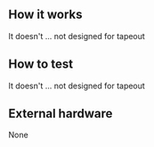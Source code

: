 ## How it works

It doesn't ... not designed for tapeout

## How to test

It doesn't ... not designed for tapeout

## External hardware

None
